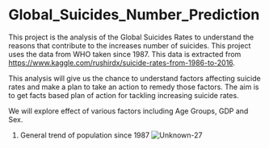 # Global_Suicides_Number_Prediction

This project is the analysis of the Global Suicides Rates to understand the reasons that contribute to the increases number of suicides. This project uses the data from WHO taken since 1987. This data is extracted from https://www.kaggle.com/rushirdx/suicide-rates-from-1986-to-2016.

This analysis will give us the chance to understand factors affecting suicide rates and make a plan to take an action to remedy those factors. The aim is to get facts based plan of action for tackling increasing suicide rates.

We will explore effect of various factors including Age Groups, GDP and Sex.

1. General trend of population since 1987
![Unknown-27](https://user-images.githubusercontent.com/31748299/126115561-59f0ce62-22ab-40b2-8a73-088ab2bdbe78.png)
